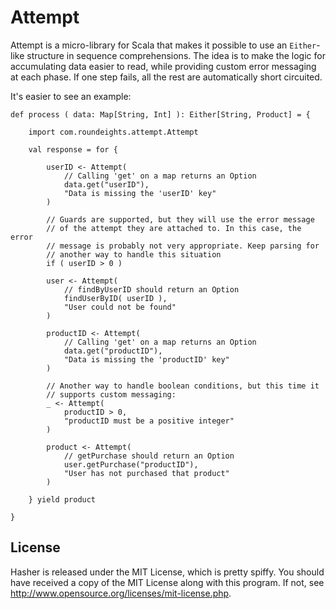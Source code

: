 Attempt
=======

Attempt is a micro-library for Scala that makes it possible to use an
`Either`-like structure in sequence comprehensions. The idea is to make the
logic for accumulating data easier to read, while providing custom error
messaging at each phase. If one step fails, all the rest are automatically
short circuited.

It's easier to see an example:

    def process ( data: Map[String, Int] ): Either[String, Product] = {

        import com.roundeights.attempt.Attempt

        val response = for {

            userID <- Attempt(
                // Calling 'get' on a map returns an Option
                data.get("userID"),
                "Data is missing the 'userID' key"
            )

            // Guards are supported, but they will use the error message
            // of the attempt they are attached to. In this case, the error
            // message is probably not very appropriate. Keep parsing for
            // another way to handle this situation
            if ( userID > 0 )

            user <- Attempt(
                // findByUserID should return an Option
                findUserByID( userID ),
                "User could not be found"
            )

            productID <- Attempt(
                // Calling 'get' on a map returns an Option
                data.get("productID"),
                "Data is missing the 'productID' key"
            )

            // Another way to handle boolean conditions, but this time it
            // supports custom messaging:
            _ <- Attempt(
                productID > 0,
                "productID must be a positive integer"
            )

            product <- Attempt(
                // getPurchase should return an Option
                user.getPurchase("productID"),
                "User has not purchased that product"
            )

        } yield product

    }

License
-------

Hasher is released under the MIT License, which is pretty spiffy. You should
have received a copy of the MIT License along with this program. If not, see
<http://www.opensource.org/licenses/mit-license.php>.

